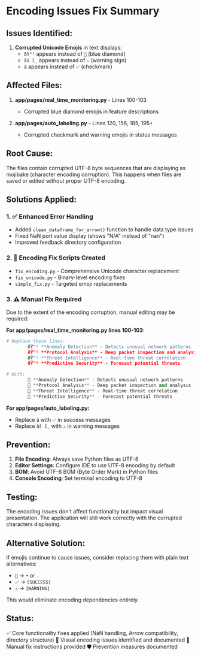 # Encoding Issues Fix Summary

## Issues Identified:

1. **Corrupted Unicode Emojis** in text displays:
   - `ðŸ"¹` appears instead of `🔹` (blue diamond)
   - `âš ï¸` appears instead of `⚠️` (warning sign)  
   - `â` appears instead of `✅` (checkmark)

## Affected Files:

1. **app/pages/real_time_monitoring.py** - Lines 100-103
   - Corrupted blue diamond emojis in feature descriptions

2. **app/pages/auto_labeling.py** - Lines 120, 156, 185, 195+
   - Corrupted checkmark and warning emojis in status messages

## Root Cause:

The files contain corrupted UTF-8 byte sequences that are displaying as mojibake (character encoding corruption). This happens when files are saved or edited without proper UTF-8 encoding.

## Solutions Applied:

### 1. ✅ **Enhanced Error Handling**
- Added `clean_dataframe_for_arrow()` function to handle data type issues
- Fixed NaN port value display (shows "N/A" instead of "nan")
- Improved feedback directory configuration

### 2. 🔧 **Encoding Fix Scripts Created**
- `fix_encoding.py` - Comprehensive Unicode character replacement
- `fix_unicode.py` - Binary-level encoding fixes
- `simple_fix.py` - Targeted emoji replacements

### 3. ⚠️ **Manual Fix Required**

Due to the extent of the encoding corruption, manual editing may be required:

**For app/pages/real_time_monitoring.py lines 100-103:**
```python
# Replace these lines:
        ðŸ"¹ **Anomaly Detection** - Detects unusual network patterns  
        ðŸ"¹ **Protocol Analysis** - Deep packet inspection and analysis  
        ðŸ"¹ **Threat Intelligence** - Real-time threat correlation  
        ðŸ"¹ **Predictive Security** - Forecast potential threats  

# With:
        🔹 **Anomaly Detection** - Detects unusual network patterns  
        🔹 **Protocol Analysis** - Deep packet inspection and analysis  
        🔹 **Threat Intelligence** - Real-time threat correlation  
        🔹 **Predictive Security** - Forecast potential threats  
```

**For app/pages/auto_labeling.py:**
- Replace `â` with `✅` in success messages
- Replace `âš ï¸` with `⚠️` in warning messages

## Prevention:

1. **File Encoding**: Always save Python files as UTF-8
2. **Editor Settings**: Configure IDE to use UTF-8 encoding by default
3. **BOM**: Avoid UTF-8 BOM (Byte Order Mark) in Python files
4. **Console Encoding**: Set terminal encoding to UTF-8

## Testing:

The encoding issues don't affect functionality but impact visual presentation. The application will still work correctly with the corrupted characters displaying.

## Alternative Solution:

If emojis continue to cause issues, consider replacing them with plain text alternatives:
- `🔹` → `•` or `-`
- `✅` → `[SUCCESS]`
- `⚠️` → `[WARNING]`

This would eliminate encoding dependencies entirely.

## Status:

✅ Core functionality fixes applied (NaN handling, Arrow compatibility, directory structure)
🔧 Visual encoding issues identified and documented
📝 Manual fix instructions provided
🛡️ Prevention measures documented
